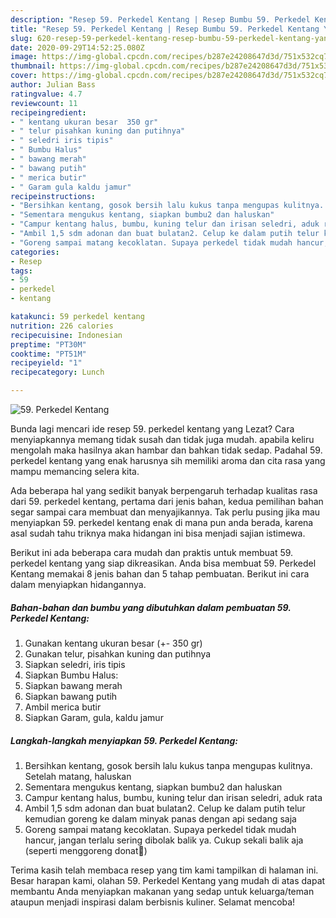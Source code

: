 ```yaml
---
description: "Resep 59. Perkedel Kentang | Resep Bumbu 59. Perkedel Kentang Yang Paling Enak"
title: "Resep 59. Perkedel Kentang | Resep Bumbu 59. Perkedel Kentang Yang Paling Enak"
slug: 620-resep-59-perkedel-kentang-resep-bumbu-59-perkedel-kentang-yang-paling-enak
date: 2020-09-29T14:52:25.080Z
image: https://img-global.cpcdn.com/recipes/b287e24208647d3d/751x532cq70/59-perkedel-kentang-foto-resep-utama.jpg
thumbnail: https://img-global.cpcdn.com/recipes/b287e24208647d3d/751x532cq70/59-perkedel-kentang-foto-resep-utama.jpg
cover: https://img-global.cpcdn.com/recipes/b287e24208647d3d/751x532cq70/59-perkedel-kentang-foto-resep-utama.jpg
author: Julian Bass
ratingvalue: 4.7
reviewcount: 11
recipeingredient:
- " kentang ukuran besar  350 gr"
- " telur pisahkan kuning dan putihnya"
- " seledri iris tipis"
- " Bumbu Halus"
- " bawang merah"
- " bawang putih"
- " merica butir"
- " Garam gula kaldu jamur"
recipeinstructions:
- "Bersihkan kentang, gosok bersih lalu kukus tanpa mengupas kulitnya. Setelah matang, haluskan"
- "Sementara mengukus kentang, siapkan bumbu2 dan haluskan"
- "Campur kentang halus, bumbu, kuning telur dan irisan seledri, aduk rata"
- "Ambil 1,5 sdm adonan dan buat bulatan2. Celup ke dalam putih telur kemudian goreng ke dalam minyak panas dengan api sedang saja"
- "Goreng sampai matang kecoklatan. Supaya perkedel tidak mudah hancur, jangan terlalu sering dibolak balik ya. Cukup sekali balik aja (seperti menggoreng donat🤭)"
categories:
- Resep
tags:
- 59
- perkedel
- kentang

katakunci: 59 perkedel kentang 
nutrition: 226 calories
recipecuisine: Indonesian
preptime: "PT30M"
cooktime: "PT51M"
recipeyield: "1"
recipecategory: Lunch

---
```



![59. Perkedel Kentang](https://img-global.cpcdn.com/recipes/b287e24208647d3d/751x532cq70/59-perkedel-kentang-foto-resep-utama.jpg)

Bunda lagi mencari ide resep 59. perkedel kentang yang Lezat? Cara menyiapkannya memang tidak susah dan tidak juga mudah. apabila keliru mengolah maka hasilnya akan hambar dan bahkan tidak sedap. Padahal 59. perkedel kentang yang enak harusnya sih memiliki aroma dan cita rasa yang mampu memancing selera kita.



Ada beberapa hal yang sedikit banyak berpengaruh terhadap kualitas rasa dari 59. perkedel kentang, pertama dari jenis bahan, kedua pemilihan bahan segar sampai cara membuat dan menyajikannya. Tak perlu pusing jika mau menyiapkan 59. perkedel kentang enak di mana pun anda berada, karena asal sudah tahu triknya maka hidangan ini bisa menjadi sajian istimewa.


Berikut ini ada beberapa cara mudah dan praktis untuk membuat 59. perkedel kentang yang siap dikreasikan. Anda bisa membuat 59. Perkedel Kentang memakai 8 jenis bahan dan 5 tahap pembuatan. Berikut ini cara dalam menyiapkan hidangannya.

<!--inarticleads1-->

##### Bahan-bahan dan bumbu yang dibutuhkan dalam pembuatan 59. Perkedel Kentang:

1. Gunakan  kentang ukuran besar (+- 350 gr)
1. Gunakan  telur, pisahkan kuning dan putihnya
1. Siapkan  seledri, iris tipis
1. Siapkan  Bumbu Halus:
1. Siapkan  bawang merah
1. Siapkan  bawang putih
1. Ambil  merica butir
1. Siapkan  Garam, gula, kaldu jamur




<!--inarticleads2-->

##### Langkah-langkah menyiapkan 59. Perkedel Kentang:

1. Bersihkan kentang, gosok bersih lalu kukus tanpa mengupas kulitnya. Setelah matang, haluskan
1. Sementara mengukus kentang, siapkan bumbu2 dan haluskan
1. Campur kentang halus, bumbu, kuning telur dan irisan seledri, aduk rata
1. Ambil 1,5 sdm adonan dan buat bulatan2. Celup ke dalam putih telur kemudian goreng ke dalam minyak panas dengan api sedang saja
1. Goreng sampai matang kecoklatan. Supaya perkedel tidak mudah hancur, jangan terlalu sering dibolak balik ya. Cukup sekali balik aja (seperti menggoreng donat🤭)




Terima kasih telah membaca resep yang tim kami tampilkan di halaman ini. Besar harapan kami, olahan 59. Perkedel Kentang yang mudah di atas dapat membantu Anda menyiapkan makanan yang sedap untuk keluarga/teman ataupun menjadi inspirasi dalam berbisnis kuliner. Selamat mencoba!
